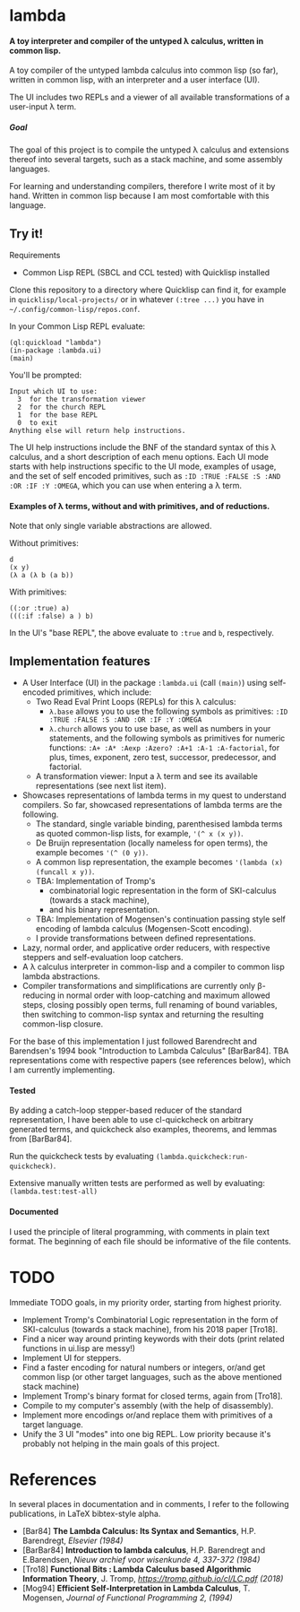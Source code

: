 # lambda

#### A toy interpreter and compiler of the untyped λ calculus, written in common lisp.

A toy compiler of the untyped lambda calculus into common lisp (so far), written in common lisp, with an interpreter and a user interface (UI).

The UI includes two REPLs and a viewer of all available transformations of a user-input λ term.

##### Goal

The goal of this project is to compile the untyped λ calculus and extensions thereof into several targets, such as a stack machine, and some assembly languages.

For learning and understanding compilers, therefore I write most of it by hand. Written in common lisp because I am most comfortable with this language.

## Try it!

Requirements

- Common Lisp REPL (SBCL and CCL tested) with Quicklisp installed

Clone this repository to a directory where Quicklisp can find it, for example in `quicklisp/local-projects/` or in whatever `(:tree ...)` you have in `~/.config/common-lisp/repos.conf`.

In your Common Lisp REPL evaluate:
   
```
(ql:quickload "lambda")
(in-package :lambda.ui)
(main)
```
   
You'll be prompted: 

```
Input which UI to use:
  3  for the transformation viewer
  2  for the church REPL
  1  for the base REPL
  0  to exit
Anything else will return help instructions.
```

The UI help instructions include the BNF of the standard syntax of this λ calculus, and a short description of each menu options. Each UI mode starts with help instructions specific to the UI mode, examples of usage, and the set of self encoded primitives, such as `:ID :TRUE :FALSE :S :AND :OR :IF :Y :OMEGA`, which you can use when entering a λ term.

#### Examples of λ terms, without and with primitives, and of reductions.

Note that only single variable abstractions are allowed.

Without primitives:

```
d
(x y)
(λ a (λ b (a b))
```

With primitives:

```
((:or :true) a)
(((:if :false) a ) b)
```

In the UI's "base REPL", the above evaluate to `:true` and `b`, respectively.

## Implementation features
  - A User Interface (UI) in the package `:lambda.ui` (call `(main)`) using self-encoded primitives, which include:
      + Two Read Eval Print Loops (REPLs) for this λ calculus:
          * `λ.base` allows you to use the following symbols as primitives: `:ID :TRUE :FALSE :S :AND :OR :IF :Y :OMEGA`
          * `λ.church` allows you to use base, as well as numbers in your statements, and the following symbols as primitives for numeric functions:
            `:A+ :A* :Aexp :Azero? :A+1 :A-1 :A-factorial`, for plus, times, exponent, zero test, successor, predecessor, and factorial.
      + A transformation viewer: Input a λ term and see its available representations (see next list item).
  - Showcases representations of lambda terms in my quest to understand compilers.
    So far, showcased representations of lambda terms are the following.
      + The standard, single variable binding, parenthesised lambda terms as quoted common-lisp lists, for example, `'(^ x (x y))`.
      + De Bruijn representation (locally nameless for open terms), the example becomes `'(^ (0 y))`.
      + A common lisp representation, the example becomes `'(lambda (x) (funcall x y))`.
      + TBA: Implementation of Tromp's
        * combinatorial logic representation in the form of SKI-calculus (towards a stack machine),
        * and his binary representation.
      + TBA: Implementation of Mogensen's continuation passing style self encoding of lambda calculus (Mogensen-Scott encoding).
      + I provide transformations between defined representations.
  - Lazy, normal order, and applicative order reducers, with respective steppers and self-evaluation loop catchers.
  - A λ calculus interpreter in common-lisp and a compiler to common lisp lambda abstractions.
  - Compiler transformations and simplifications are currently only β-reducing in normal order with loop-catching and maximum allowed steps, closing possibly open terms, full renaming of bound variables, then switching to common-lisp syntax and returning the resulting common-lisp closure.
  
  For the base of this implementation I just followed Barendrecht and Barendsen's 1994 book "Introduction to Lambda Calculus" [BarBar84]. TBA representations come with respective papers (see references below), which I am currently implementing.

#### Tested
   
   By adding a catch-loop stepper-based reducer of the standard representation, I have been able to use cl-quickcheck on arbitrary generated terms, and
   quickcheck also examples, theorems, and lemmas from [BarBar84].
   
   Run the quickcheck tests by evaluating `(lambda.quickcheck:run-quickcheck)`.
   
   Extensive manually written tests are performed as well by evaluating: `(lambda.test:test-all)`
   
#### Documented

I used the principle of literal programming, with comments in plain text format. The beginning of each file should be informative of the file contents.
   

# TODO

Immediate TODO goals, in my priority order, starting from highest priority.
-  Implement Tromp's Combinatorial Logic representation in the form of SKI-calculus (towards a stack machine), from his 2018 paper [Tro18].
-  Find a nicer way around printing keywords with their dots (print related functions in ui.lisp are messy!)
-  Implement UI for steppers.
-  Find a faster encoding for natural numbers or integers, or/and get common lisp (or other target languages, such as the above mentioned stack machine)
-  Implement Tromp's binary format for closed terms, again from [Tro18].
-  Compile to my computer's assembly (with the help of disassembly).
-  Implement more encodings or/and replace them with primitives of a target language.
-  Unify the 3 UI "modes" into one big REPL. Low priority because it's probably not helping in the main goals of this project.

# References
 
In several places in documentation and in comments, I refer to the following publications, in LaTeX bibtex-style alpha.

- [Bar84] **The Lambda Calculus: Its Syntax and Semantics**, H.P. Barendregt, *Elsevier (1984)*
- [BarBar84] **Introduction to lambda calculus**, H.P. Barendregt and E.Barendsen, *Nieuw archief voor wisenkunde 4, 337-372 (1984)*
- [Tro18] **Functional Bits : Lambda Calculus based Algorithmic Information Theory**, J. Tromp, *<https://tromp.github.io/cl/LC.pdf> (2018)*
- [Mog94] **Efficient Self-Interpretation in Lambda Calculus**, T. Mogensen, *Journal of Functional Programming 2, (1994)*

